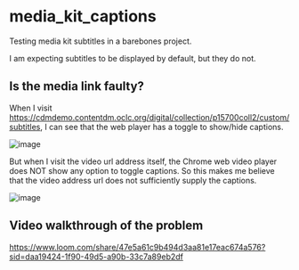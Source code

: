 # media_kit_captions

Testing media kit subtitles in a barebones project.

I am expecting subtitles to be displayed by default, but they do not.

## Is the media link faulty?

When I visit https://cdmdemo.contentdm.oclc.org/digital/collection/p15700coll2/custom/subtitles, I can see that the web player has a toggle to show/hide captions.

![image](https://github.com/aaronkelton/media_kit_subtitles_example/assets/6170077/d5190633-0e88-450b-9f0f-601b949a5451)

But when I visit the video url address itself, the Chrome web video player does NOT show any option to toggle captions. So this makes me believe that the video address url does not sufficiently supply the captions.

![image](https://github.com/aaronkelton/media_kit_subtitles_example/assets/6170077/af08ba50-fe94-4c6b-bd6a-98858354dddc)

## Video walkthrough of the problem

https://www.loom.com/share/47e5a61c9b494d3aa81e17eac674a576?sid=daa19424-1f90-49d5-a90b-33c7a89eb2df
